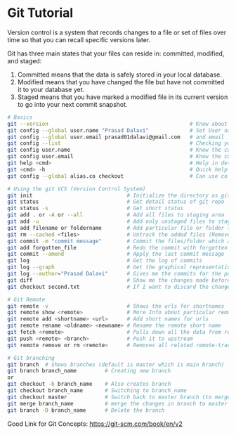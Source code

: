 # Git Tutorial
Version control is a system that records changes to a file or set of files over time so that you can recall specific versions later.

 Git has three main states that your files can reside in: committed, modified, and staged:
 1. Committed means that the data is safely stored in your local database.
 2. Modified means that you have changed the file but have not committed it to your database yet.
 3. Staged means that you have marked a modified file in its current version to go into your next commit snapshot.


``` bash
# Basics
git --version                                             # Know about the git version
git config --global user.name "Prasad Dalavi"             # Set User name
git config --global user.email prasad01dalavi@gmail.com   # and email
git config --list                                         # Checking your settings
git config user.name                                      # Know the current user name
git config user.email                                     # Know the current user email
git help <cmd>                                            # Help in detail
git <cmd> -h                                              # Quick help
git config --global alias.co checkout                     # Can use co instead of checkout as a short form of checkout

# Using the git VCS (Version Control System) 
git init                              # Initialize the directory as git repo
git status                            # Get detail status of git repo
git status -s                         # Get short status
git add . or -A or --all              # Add all files to staging area
git add -u                            # Add only unstaged files to staging area
git add filename or foldername        # Add particular file or folder to the staging area
git rm --cached <files>               # Untrack the added files (Remove git added files from staging area)
git commit -m "commit message"        # Commit the files/folder which are at staging area
git add forgotten_file                # Redo the commit with forgotten additional changes
git commit --amend                    # Apply the last commit message
git log                               # Get the log of commits 
git log --graph                       # Get the graphical representation
git log --author="Prasad Dalavi"      # Gives me the commits for the particular author
git diff                              # Show me the changes made before adding to staging area 
git checkout second.txt               # If I want to discard the changes (before going to staging area)

# Git Remote
git remote -v                         # Shows the urls for shortnames
git remote show <remote>              # More Info about particular remote
git remote add <shortname> <url>      # Add short names for urls
git remote rename <oldname> <newname> # Rename the remote short name
git fetch <remote>                    # Pulls down all the data from remote doesn’t automatically merge
git push <remote> <branch>            # Push it to upstream
git remote remove or rm <remote>      # Removes all related remote-tracking branches and configuration settings

# Git branching 
git branch  # Shows branches (default is master which is main branch)
git branch branch_name         # Creating new branch
or
git checkout -b branch_name    # Also creates branch
git checkout branch_name       # Switching to branch_name
git checkout master            # Switch back to master branch (to merge other branches)
git merge branch_name          # merge the changes in branch to master branch
git branch -D branch_name      # Delete the branch
```
Good Link for Git Concepts:
https://git-scm.com/book/en/v2
